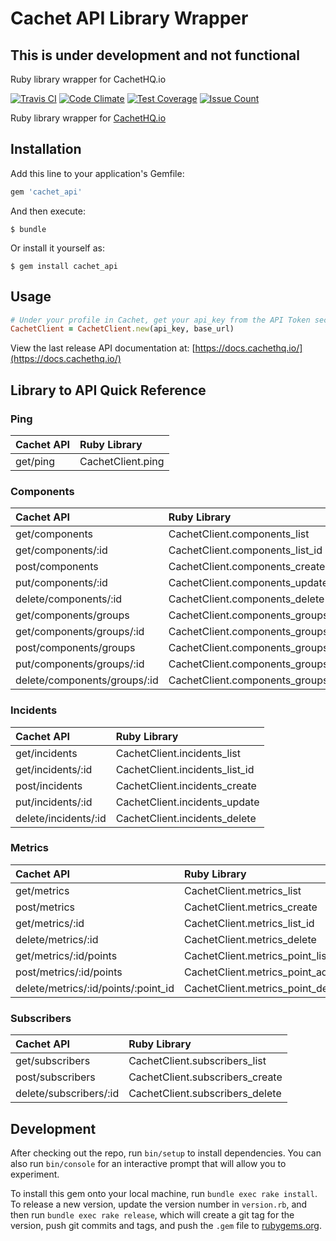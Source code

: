 # Cachet API Library Wrapper
## This is under development and not functional
Ruby library wrapper for CachetHQ.io

[![Travis CI](https://travis-ci.org/TheFynx/cachet_api.svg)](https://travis-ci.org/TheFynx/cachet_api) [![Code Climate](https://codeclimate.com/github/TheFynx/cachet_api/badges/gpa.svg)](https://codeclimate.com/github/TheFynx/cachet_api) [![Test Coverage](https://codeclimate.com/github/TheFynx/cachet_api/badges/coverage.svg)](https://codeclimate.com/github/TheFynx/cachet_api/coverage) [![Issue Count](https://codeclimate.com/github/TheFynx/cachet_api/badges/issue_count.svg)](https://codeclimate.com/github/TheFynx/cachet_api)

Ruby library wrapper for [CachetHQ.io](https://cachethq.io)

## Installation
Add this line to your application's Gemfile:

```ruby
gem 'cachet_api'
```

And then execute:

```
$ bundle
```

Or install it yourself as:

```
$ gem install cachet_api
```

## Usage

```ruby
# Under your profile in Cachet, get your api_key from the API Token section. Base url is https://demo.cachethq.io/api/v1/ or https://cachet.yourdomain.com/api/v1/
CachetClient = CachetClient.new(api_key, base_url)
```

View the last release API documentation at: [https://docs.cachethq.io/](https://docs.cachethq.io/)

## Library to API Quick Reference
### Ping

Cachet API | Ruby Library
:--------- | :----------------
get/ping   | CachetClient.ping

### Components

Cachet API                   | Ruby Library
:--------------------------- | :-------------------------------------
get/components               | CachetClient.components_list
get/components/:id           | CachetClient.components_list_id
post/components              | CachetClient.components_create
put/components/:id           | CachetClient.components_update
delete/components/:id        | CachetClient.components_delete
get/components/groups        | CachetClient.components_groups_list
get/components/groups/:id    | CachetClient.components_groups_list_id
post/components/groups       | CachetClient.components_groups_create
put/components/groups/:id    | CachetClient.components_groups_update
delete/components/groups/:id | CachetClient.components_groups_delete

### Incidents

Cachet API           | Ruby Library
:------------------- | :-----------------------------
get/incidents        | CachetClient.incidents_list
get/incidents/:id    | CachetClient.incidents_list_id
post/incidents       | CachetClient.incidents_create
put/incidents/:id    | CachetClient.incidents_update
delete/incidents/:id | CachetClient.incidents_delete

### Metrics

Cachet API                          | Ruby Library
:---------------------------------- | :--------------------------------
get/metrics                         | CachetClient.metrics_list
post/metrics                        | CachetClient.metrics_create
get/metrics/:id                     | CachetClient.metrics_list_id
delete/metrics/:id                  | CachetClient.metrics_delete
get/metrics/:id/points              | CachetClient.metrics_point_list
post/metrics/:id/points             | CachetClient.metrics_point_add
delete/metrics/:id/points/:point_id | CachetClient.metrics_point_delete

### Subscribers

Cachet API             | Ruby Library
:--------------------- | :------------------------------
get/subscribers        | CachetClient.subscribers_list
post/subscribers       | CachetClient.subscribers_create
delete/subscribers/:id | CachetClient.subscribers_delete

## Development
After checking out the repo, run `bin/setup` to install dependencies. You can also run `bin/console` for an interactive prompt that will allow you to experiment.

To install this gem onto your local machine, run `bundle exec rake install`. To release a new version, update the version number in `version.rb`, and then run `bundle exec rake release`, which will create a git tag for the version, push git commits and tags, and push the `.gem` file to [rubygems.org](https://rubygems.org).
